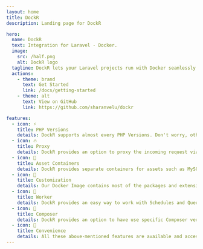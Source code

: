 ```yaml
---
layout: home
title: DockR
description: Landing page for DockR

hero:
  name: DockR
  text: Integration for Laravel - Docker.
  image:
    src: /half.png
    alt: DockR logo
  tagline: DockR lets your Laravel projects run with Docker seamlessly for Local development environment.
  actions:
    - theme: brand
      text: Get Started
      link: /docs/getting-started
    - theme: alt
      text: View on GitHub
      link: https://github.com/sharanvelu/dockr

features:
  - icon: ⚡️
    title: PHP Versions
    details: DockR supports almost every PHP Versions. Don't worry, other PHP versions weren't abandoned, they will be supported in the upcoming weeks.
  - icon: 🔥
    title: Proxy
    details: DockR provides an option to proxy the incoming request via a Domain name of your choice instead of using localhost:xxxx.
  - icon: 🎉
    title: Asset Containers
    details: DockR provides separate containers for assets such as MySQL, Postgres and Redis. Multiple projects can connect to the same Database if needed.
  - icon: 🎀
    title: Customization
    details: Our Docker Image contains most of the packages and extensions built-in. If you are not satisfied with them, you can create your own image and use it with your project.
  - icon: 🎀
    title: Worker
    details: DockR provides an easy way to work with Schedules and Queues. DockR will create a separate container and runs a Scheduler and two Queue Listeners for working with Worker tasks.
  - icon: 🎀
    title: Composer
    details: DockR provides an option to have use specific Composer version for different projects.
  - icon: 🎀
    title: Convenience
    details: All these above-mentioned features are available and accessed by just setting up an environment variable within the '.env' file.
---
```

